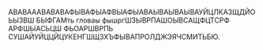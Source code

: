 АВАВАААВАВАВАФЫВАФЫАФВЫАФЫАВАЫВАЫВАЫВАУЙЦЛКАЗЩДЙО ЬЫЗВШ БЫФГАМть гловаы фышргШЗЫВРПАШОЫВСАЩФЦТСРФ АРФШЫАСЬЦШ ФЬОАРШВРПЬ СУШАЙУЙЦЦЙЦУКЕНГШЩЗХЪФЫВАПРОЛДЖЭЯЧСМИТЬБЮ.  
